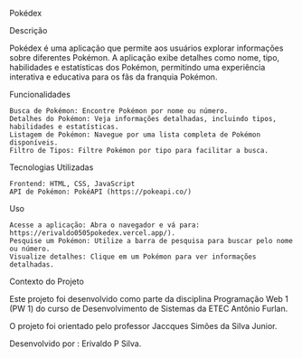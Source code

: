 
Pokédex

Descrição

Pokédex é uma aplicação que permite aos usuários explorar informações sobre diferentes Pokémon. A aplicação exibe detalhes como nome, tipo, habilidades e estatísticas dos Pokémon, permitindo uma experiência interativa e educativa para os fãs da franquia Pokémon.

Funcionalidades

    Busca de Pokémon: Encontre Pokémon por nome ou número.
    Detalhes do Pokémon: Veja informações detalhadas, incluindo tipos, habilidades e estatísticas.
    Listagem de Pokémon: Navegue por uma lista completa de Pokémon disponíveis.
    Filtro de Tipos: Filtre Pokémon por tipo para facilitar a busca.

Tecnologias Utilizadas

    Frontend: HTML, CSS, JavaScript
    API de Pokémon: PokéAPI (https://pokeapi.co/)

  
Uso

    Acesse a aplicação: Abra o navegador e vá para: https://erivaldo0505pokedex.vercel.app/).
    Pesquise um Pokémon: Utilize a barra de pesquisa para buscar pelo nome ou número.
    Visualize detalhes: Clique em um Pokémon para ver informações detalhadas.

Contexto do Projeto

Este projeto foi desenvolvido como parte da disciplina Programação Web 1 (PW 1) do curso de Desenvolvimento de Sistemas da ETEC Antônio Furlan. 

O projeto foi orientado pelo professor Jaccques Simões da Silva Junior.

Desenvolvido por : Erivaldo P Silva.
